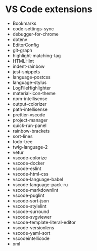 # VS Code extensions

* Bookmarks
* code-settings-sync
* debugger-for-chrome
* dotenv
* EditorConfig
* git-graph
* highlight-matching-tag
* HTMLHint
* indent-rainbow
* jest-snippets
* language-postcss
* language-stylus
* LogFileHighlighter
* material-icon-theme
* npm-intellisense
* output-colorizer
* path-intellisense
* prettier-vscode
* project-manager
* quick-run-panel
* rainbow-brackets
* sort-lines
* todo-tree
* twig-language-2
* vetur
* vscode-colorize
* vscode-docker
* vscode-eslint
* vscode-html-css
* vscode-language-babel
* vscode-language-pack-ru
* vscode-markdownlint
* vscode-puglint
* vscode-sort-json
* vscode-stylelint
* vscode-surround
* vscode-svgviewer
* vscode-template-literal-editor
* vscode-versionlens
* vscode-yaml-sort
* vscodeintellicode
* xml
